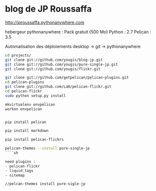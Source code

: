 blog de JP Roussaffa
====
http://jproussaffa.pythonanywhere.com


hebergeur pythonanywhere : Pack gratuit (500 Mo) 
Python : 2.7 
Pelican : 3.5

Automatisation des déploiements desktop -> git -> pythonanywhere


````sh
cd projects/
git clone git://github.com/yougis/blog-jp.git
git clone git://github.com/yougis/pure-single-jp.git
git clone git://github.com/yougis/flickr.git

git clone git://github.com/getpelican/pelican-plugins.git
cd pelican-plugins
git clone git://github.com/La0/pelican-flickr.git
cd pelican-flickr
sudo python setup.py install

mkvirtualenv envpelican
workon envpelican


pip install pelican

pip install markdown

pip install pelican-flickrs

pelican-themes --install pure-single-jp
````sh

need plugins :
- pelican-flickr
- liquid_tags
- sitemap

//pelcan-themes install pure-sigle-jp